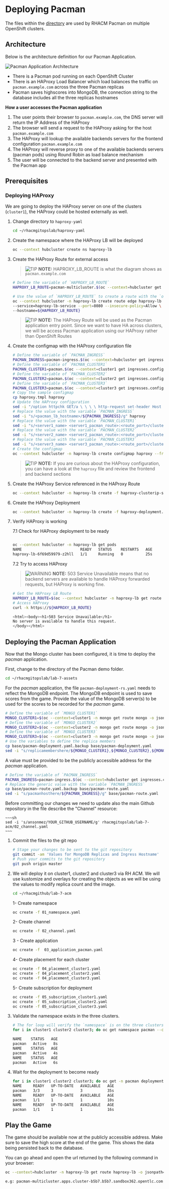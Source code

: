 # Deploying Pacman

The files within the [directory](./lab-7-assets) are used by RHACM
Pacman on multiple OpenShift clusters.

## Architecture

Below is the architecture definition for our Pacman Application.

![Pacman Application Architecture](./assets/demo-arch.png)

* There is a Pacman pod running on each OpenShift Cluster
* There is an HAProxy Load Balancer which load balances the traffic on 
`pacman.example.com` across the three Pacman replicas
* Pacman saves highscores into MongoDB, the connection string to the database includes
all the three replicas hostnames

**How a user accesses the Pacman application**

1. The user points their browser to `pacman.example.com`, the DNS server will return the IP Address of the HAProxy
2. The browser will send a request to the HAProxy asking for the host `pacman.example.com`
3. The HAProxy will lookup the available backends servers for the frontend configuration `pacman.example.com`
4. The HAProxy will reverse proxy to one of the available backends servers (pacman pods) using Round Robin as load balance mechanism
5. The user will be connected to the backend server and presented with the Pacman app

## Prerequisites

### Deploying HAProxy

We are going to deploy the HAProxy server on one of the clusters (`cluster1`), the HAProxy could be hosted externally as well.

1. Change directory to `haproxy-yaml`

    ```sh
    cd ~/rhacmgitopslab/haproxy-yaml
    ```
2. Create the namespace where the HAProxy LB will be deployed
    
    ```sh
    oc --context hubcluster create ns haproxy-lb
    ```
3. Create the HAProxy Route for external access

    > ![TIP](assets/tip-icon.png) **NOTE:** HAPROXY_LB_ROUTE is what the diagram shows as `pacman.example.com`

    ```sh
    # Define the variable of `HAPROXY_LB_ROUTE`
    HAPROXY_LB_ROUTE=pacman-multicluster.$(oc --context=hubcluster get ingresses.config.openshift.io cluster -o jsonpath='{ .spec.domain }')

    # Use the value of `HAPROXY_LB_ROUTE` to create a route with the `oc` command
    oc --context hubcluster -n haproxy-lb create route edge haproxy-lb \
    --service=haproxy-lb-service --port=8080 --insecure-policy=Allow \
    --hostname=${HAPROXY_LB_ROUTE}
    ```
    > ![TIP](assets/tip-icon.png) **NOTE:** The HAProxy Route will be used as the Pacman application entry point. Since we want to have HA across clusters, we will be access Pacman application using our HAProxy rather than OpenShift Routes
4. Create the configmap with the HAProxy configuration file

    ```sh
    # Define the variable of `PACMAN_INGRESS`
    PACMAN_INGRESS=pacman-ingress.$(oc --context=hubcluster get ingresses.config.openshift.io cluster -o jsonpath='{ .spec.domain }')
    # Define the variable of `PACMAN_CLUSTER1`
    PACMAN_CLUSTER1=pacman.$(oc --context=cluster1 get ingresses.config.openshift.io cluster -o jsonpath='{ .spec.domain }')
    # Define the variable of `PACMAN_CLUSTER2`
    PACMAN_CLUSTER2=pacman.$(oc --context=cluster2 get ingresses.config.openshift.io cluster -o jsonpath='{ .spec.domain }')
    # Define the variable of `PACMAN_CLUSTER3`
    PACMAN_CLUSTER3=pacman.$(oc --context=cluster3 get ingresses.config.openshift.io cluster -o jsonpath='{ .spec.domain }')
    # Copy the sample configmap
    cp haproxy.tmpl haproxy
    # Update the HAProxy configuration
    sed -i "/option httpchk GET/a \ \ \ \ http-request set-header Host ${PACMAN_INGRESS}" haproxy
    # Replace the value with the variable `PACMAN_INGRESS`
    sed -i "s/<pacman_lb_hostname>/${PACMAN_INGRESS}/g" haproxy
    # Replace the value with the variable `PACMAN_CLUSTER1`
    sed -i "s/<server1_name> <server1_pacman_route>:<route_port>/cluster1 ${PACMAN_CLUSTER1}:80/g" haproxy
    # Replace the value with the variable `PACMAN_CLUSTER2`
    sed -i "s/<server2_name> <server2_pacman_route>:<route_port>/cluster2 ${PACMAN_CLUSTER2}:80/g" haproxy
    # Replace the value with the variable `PACMAN_CLUSTER3`
    sed -i "s/<server3_name> <server3_pacman_route>:<route_port>/cluster3 ${PACMAN_CLUSTER3}:80/g" haproxy
    # Create the configmap
    oc --context hubcluster -n haproxy-lb create configmap haproxy --from-file=haproxy
    ```
    > ![TIP](assets/tip-icon.png) **NOTE:** If you are curious about the HAProxy configuration, you can have a look at the `haproxy` file and review the frontend and backend sections
5. Create the HAProxy Service referenced in the HAProxy Route

    ```sh
    oc --context hubcluster -n haproxy-lb create -f haproxy-clusterip-service.yaml
    ```
6. Create the HAProxy Deployment

    ```sh
    oc --context hubcluster -n haproxy-lb create -f haproxy-deployment.yaml
    ```
7. Verify HAProxy is working

    7.1 Check for HAProxy deployment to be ready

    ```sh

    oc --context hubcluster -n haproxy-lb get pods
    NAME                          READY   STATUS    RESTARTS   AGE
    haproxy-lb-6f69d59979-z2hll   1/1     Running   0          25s

    ```
    7.2 Try to access HAProxy

    > ![WARNING](assets/warning-icon.png) **NOTE:** 503 Service Unavailable means that no backend servers are available to handle HAProxy forwarded requests, but HAProxy is working fine.
    
    ```sh
    # Get the HAProxy LB Route
    HAPROXY_LB_ROUTE=$(oc --context hubcluster -n haproxy-lb get route haproxy-lb -o jsonpath='{.status.ingress[*].host}')
    # Access HAProxy
    curl -k https://${HAPROXY_LB_ROUTE}

    <html><body><h1>503 Service Unavailable</h1>
    No server is available to handle this request.
    </body></html>
    ```

## Deploying the Pacman Application

Now that the Mongo cluster has been configured, it is time to deploy the *pacman* application.

First, change to the directory of the Pacman demo folder.
~~~sh
cd ~/rhacmgitopslab/lab-7-assets
~~~

For the *pacman* application, the file `pacman-deployment-rs.yaml` needs to reflect the MongoDB endpoint. The MongoDB endpoint is used to save scores from the game.
Provide the value of the MongoDB server(s) to be used for the scores to be recorded for the *pacman* game.

~~~sh
# Define the variable of `MONGO_CLUSTER1`
MONGO_CLUSTER1=$(oc --context=cluster1 -n mongo get route mongo -o jsonpath='{.status.ingress[*].host}')
# Define the variable of `MONGO_CLUSTER2`
MONGO_CLUSTER2=$(oc --context=cluster2 -n mongo get route mongo -o jsonpath='{.status.ingress[*].host}')
# Define the variable of `MONGO_CLUSTER3`
MONGO_CLUSTER3=$(oc --context=cluster3 -n mongo get route mongo -o jsonpath='{.status.ingress[*].host}')
# Use the variables to define the replica members
cp base/pacman-deployment.yaml.backup base/pacman-deployment.yaml
sed -i "s/replicamembershere/${MONGO_CLUSTER1},${MONGO_CLUSTER2},${MONGO_CLUSTER3}/g" base/pacman-deployment.yaml
~~~

A value must be provided to be the publicly accessible address for the *pacman* application.
~~~sh
# Define the variable of `PACMAN_INGRESS`
PACMAN_INGRESS=pacman-ingress.$(oc --context=hubcluster get ingresses.config.openshift.io cluster -o jsonpath='{ .spec.domain }')
# Replace the generic value with the variable `PACMAN_INGRESS`
cp base/pacman-route.yaml.backup base/pacman-route.yaml
sed -i "s/pacmanhosthere/${PACMAN_INGRESS}/g" base/pacman-route.yaml
~~~

Before committing our changes we need to update also the main Github repository in the file describe the "Channel" resource:

    ~~~sh
    sed -i 's/ansonmez/YOUR_GITHUB_USERNAME/g' rhacmgitopslab/lab-7-acm/02_channel.yaml
    ~~~


1. Commit the files to the git repo

    ~~~sh
    # Stage your changes to be sent to the git repository
    git commit -am 'Values for MongoDB Replicas and Ingress Hostname'
    # Push your commits to the git repository
    git push origin master
    ~~~

2. We will deploy it on cluster1, cluster2 and cluster3 via RH ACM. We will use kustomize and overlays for creating the objects as we will be using the values to modify replica count and the image.

    ~~~sh
    cd ~/rhacmgithub/lab-7-acm
    ~~~
    1- Create namespace 
    ~~~sh
    oc create -f 01_namespace.yaml
    ~~~

    2- Create channel 
    ~~~sh
    oc create -f 02_channel.yaml
    ~~~

    3  - Create application
    ~~~sh
    oc create -f  03_application_pacman.yaml
    ~~~

    4- Create placement for each cluster 
    ~~~sh
    oc create -f 04_placement_cluster1.yaml
    oc create -f 04_placement_cluster2.yaml
    oc create -f 04_placement_cluster3.yaml
    ~~~

    5- Create subscription for deployment 
    ~~~sh
    oc create -f 05_subscription_cluster1.yaml
    oc create -f 05_subscription_cluster2.yaml
    oc create -f 05_subscription_cluster3.yaml
    ~~~



3. Validate the namespace exists in the three clusters.
    ~~~sh
    # The for loop will verify the `namespace` is on the three clusters
    for i in cluster1 cluster2 cluster3; do oc get namespace pacman --context $i; done

    NAME    STATUS   AGE
    pacman   Active   8s
    NAME    STATUS   AGE
    pacman   Active   4s
    NAME    STATUS   AGE
    pacman   Active   6s
    ~~~
 

4. Wait for the deployment to become ready
    ~~~sh
    for i in cluster1 cluster2 cluster3; do oc get -n pacman deployments --context $i; done
    NAME     READY   UP-TO-DATE   AVAILABLE   AGE
    pacman   3/3     3            3           35s
    NAME     READY   UP-TO-DATE   AVAILABLE   AGE
    pacman   1/1     1            1           10s
    NAME     READY   UP-TO-DATE   AVAILABLE   AGE
    pacman   1/1     1            1           16s
    ~~~

## Play the Game
The game should be available now at the publicly accessible address. Make sure to save the high score at the end of the game. This shows the data being persisted back to the database.

You can go ahead and open the url returned by the following command in your browser:

~~~sh
oc --context=hubcluster -n haproxy-lb get route haproxy-lb -o jsonpath="{.status.ingress[*].host}{\"\n\"}"

e.g: pacman-multicluster.apps.cluster-b5b7.b5b7.sandbox362.opentlc.com
~~~
